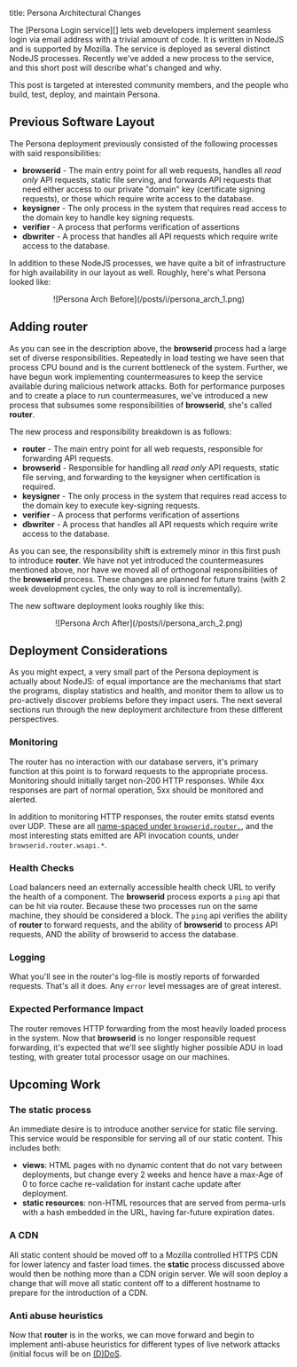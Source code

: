 title: Persona Architectural Changes

<abstract>
The [Persona Login service][] lets
web developers implement seamless login via email address with a
trivial amount of code.  It is written in NodeJS and is supported
by Mozilla.  The service is deployed as several distinct 
NodeJS processes.  Recently we've added a new process to the service,
and this short post will describe what's changed and why.

This post is targeted at interested community members, and the people
who build, test, deploy, and maintain Persona.

  [Persona Login service]: http://browserid.org
</abstract>

## Previous Software Layout

The Persona deployment previously consisted of the following processes
with said responsibilities:

  * **browserid** - The main entry point for all web requests, handles
    all *read only* API requests, static file serving, and
    forwards API requests that need either access
    to our private "domain" key (certificate signing requests), or those
    which require write access to the database.
  * **keysigner** - The only process in the system that requires read access
    to the domain key to handle key signing requests.
  * **verifier** - A process that performs verification of assertions
  * **dbwriter** - A process that handles all API requests which require
    write access to the database.

In addition to these NodeJS processes, we have quite a bit of infrastructure
for high availability in our layout as well.  Roughly, here's what
Persona looked like:

 <center>
 ![Persona Arch Before](/posts/i/persona_arch_1.png)
 </center>

## Adding **router**

As you can see in the description above, the **browserid** process had
a large set of diverse responsibilities.  Repeatedly in load testing
we have seen that process CPU bound and is the current bottleneck of
the system.  Further, we have begun work implementing countermeasures
to keep the service available during malicious network attacks.  Both
for performance purposes and to create a place to run countermeasures,
we've introduced a new process that subsumes some responsibilities of
**browserid**, she's called **router**.

The new process and responsibility breakdown is as follows:

  * **router** - The main entry point for all web requests, responsible
    for forwarding API requests.
  * **browserid** - Responsible for handling all
    *read only* API requests, static file serving, and forwarding
    to the keysigner when certification is required.
  * **keysigner** - The only process in the system that requires read access
    to the domain key to execute key-signing requests.
  * **verifier** - A process that performs verification of assertions
  * **dbwriter** - A process that handles all API requests which require
    write access to the database.

As you can see, the responsibility shift is extremely minor in this first
push to introduce **router**.  We have not yet introduced the
countermeasures mentioned above, nor have we moved all of orthogonal
responsibilities of the **browserid** process.  These changes are planned
for future trains (with 2 week development cycles, the only way to 
roll is incrementally).

The new software deployment looks roughly like this:

 <center>
 ![Persona Arch After](/posts/i/persona_arch_2.png)
 </center>

## Deployment Considerations

As you might expect, a very small part of the Persona deployment is 
actually about NodeJS: of equal importance are the mechanisms that start
the programs, display statistics and health, and monitor them to allow us
to pro-actively discover problems before they impact users.  The next several
sections run through the new deployment architecture from these different
perspectives.

### Monitoring

The router has no interaction with our database servers, it's primary
function at this point is to forward requests to the appropriate process.
Monitoring should initially target non-200 HTTP responses.  While 4xx responses
are part of normal operation, 5xx should be monitored and alerted.

In addition to monitoring HTTP responses, the router emits statsd events over
UDP.  These are all [name-spaced under `browserid.router.`](https://github.com/mozilla/browserid/blob/dev/bin/router#L74), and the most interesting stats emitted are API invocation counts, under `browserid.router.wsapi.*`.

### Health Checks

Load balancers need an externally accessible health check URL to verify the 
health of a component.  The **browserid** process exports a `ping` api that 
can be hit via router.  Because these two processes run on the same machine,
they should be considered a block.  The `ping` api verifies the ability of 
**router** to forward requests, and the ability of **browserid** to process API
requests, AND the ability of browserid to access the database.

### Logging

What you'll see in the router's log-file is mostly reports of forwarded 
requests.  That's all it does.  Any `error` level messages are of great
interest.

### Expected Performance Impact

The router removes HTTP forwarding from the most heavily loaded 
process in the system.  Now that **browserid** is no longer responsible
request forwarding, it's expected that we'll see slightly higher possible ADU
in load testing, with greater total processor usage on our machines.

## Upcoming Work

### The **static** process

An immediate desire is to introduce another service for static file
serving.  This service would be responsible for serving all of our 
static content.  This includes both:

  * **views**: HTML pages with no dynamic content that do not vary between
deployments, but change every 2 weeks and hence have a max-Age of 0 to force cache re-validation for instant cache update after deployment.
  * **static resources**: non-HTML resources that are served from perma-urls with a hash embedded in the URL, having far-future expiration dates.

### A CDN

All static content should be moved off to a Mozilla controlled HTTPS
CDN for lower latency and faster load times.  the **static** process
discussed above would then be nothing more than a CDN origin server.
We will soon deploy a change that will move all static content off to 
a different hostname to prepare for the introduction of a CDN.

### Anti abuse heuristics

Now that **router** is in the works, we can move forward and begin to
implement anti-abuse heuristics for different types of live network
attacks (initial focus will be on [(D)DoS][].

  [(D)DoS]: http://en.wikipedia.org/wiki/DoS
